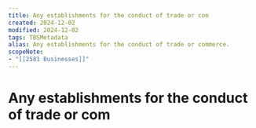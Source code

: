 ```yaml
---
title: Any establishments for the conduct of trade or com
created: 2024-12-02
modified: 2024-12-02
tags: TBSMetadata
alias: Any establishments for the conduct of trade or commerce.
scopeNote:
- "[[2581 Businesses]]"
---
```

# Any establishments for the conduct of trade or com
